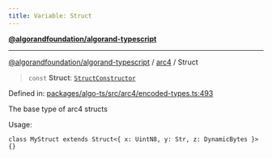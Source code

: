 ```yaml
---
title: Variable: Struct
---
```


[**@algorandfoundation/algorand-typescript**](../../README)

***

[@algorandfoundation/algorand-typescript](../../README) / [arc4](../README) / Struct



> `const` **Struct**: [`StructConstructor`](../-internal-/type-aliases/StructConstructor)

Defined in: [packages/algo-ts/src/arc4/encoded-types.ts:493](https://github.com/algorandfoundation/puya-ts/blob/main/packages/algo-ts/src/arc4/encoded-types.ts#L493)

The base type of arc4 structs

Usage:
```
class MyStruct extends Struct<{ x: UintN8, y: Str, z: DynamicBytes }> {}
```